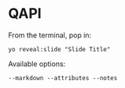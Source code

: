 
# QAPI

From the terminal, pop in:

  ```yo reveal:slide "Slide Title"```

Available options:

 ```--markdown --attributes --notes```

